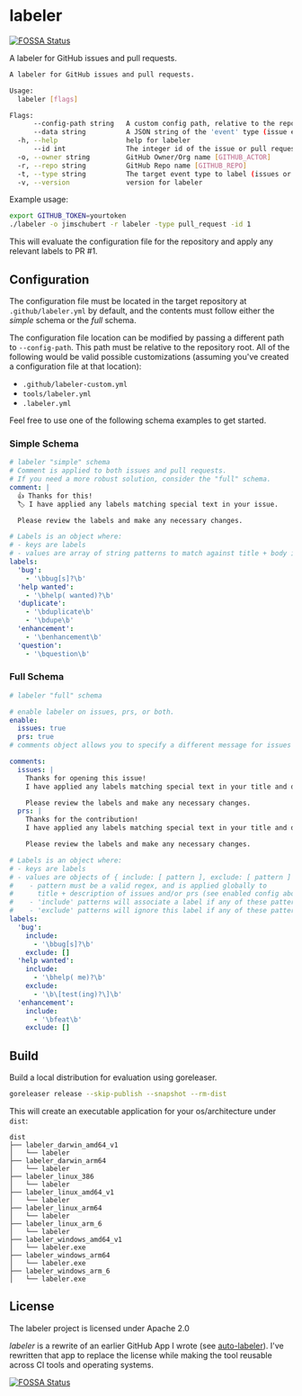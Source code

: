 # labeler
[![FOSSA Status](https://app.fossa.com/api/projects/git%2Bgithub.com%2Fjimschubert%2Flabeler.svg?type=shield)](https://app.fossa.com/projects/git%2Bgithub.com%2Fjimschubert%2Flabeler?ref=badge_shield)


A labeler for GitHub issues and pull requests.

```bash
A labeler for GitHub issues and pull requests.

Usage:
  labeler [flags]

Flags:
      --config-path string   A custom config path, relative to the repository root
      --data string          A JSON string of the 'event' type (issue event or pull request event)
  -h, --help                 help for labeler
      --id int               The integer id of the issue or pull request
  -o, --owner string         GitHub Owner/Org name [GITHUB_ACTOR]
  -r, --repo string          GitHub Repo name [GITHUB_REPO]
  -t, --type string          The target event type to label (issues or pull_request) [GITHUB_EVENT_NAME]
  -v, --version              version for labeler
```

Example usage:
```bash
export GITHUB_TOKEN=yourtoken
./labeler -o jimschubert -r labeler -type pull_request -id 1
```

This will evaluate the configuration file for the repository and apply any relevant labels to PR #1.

## Configuration

The configuration file must be located in the target repository at `.github/labeler.yml` by default, and the contents must follow either the *simple* schema or the *full* schema.

The configuration file location can be modified by passing a different path to `--config-path`. This path must be relative to the repository root. All of the following would be valid possible customizations (assuming you've created a configuration file at that location):

* `.github/labeler-custom.yml`
* `tools/labeler.yml`
* `.labeler.yml`

Feel free to use one of the following schema examples to get started. 

### Simple Schema

```yaml
# labeler "simple" schema
# Comment is applied to both issues and pull requests.
# If you need a more robust solution, consider the "full" schema.
comment: |
  👍 Thanks for this!
  🏷 I have applied any labels matching special text in your issue.

  Please review the labels and make any necessary changes.

# Labels is an object where:
# - keys are labels
# - values are array of string patterns to match against title + body in issues/prs
labels:
  'bug':
    - '\bbug[s]?\b'
  'help wanted':
    - '\bhelp( wanted)?\b'
  'duplicate':
    - '\bduplicate\b'
    - '\bdupe\b'
  'enhancement':
    - '\benhancement\b'
  'question':
    - '\bquestion\b'
```

### Full Schema

```yaml
# labeler "full" schema

# enable labeler on issues, prs, or both.
enable:
  issues: true
  prs: true
# comments object allows you to specify a different message for issues and prs

comments:
  issues: |
    Thanks for opening this issue!
    I have applied any labels matching special text in your title and description.

    Please review the labels and make any necessary changes.
  prs: |
    Thanks for the contribution!
    I have applied any labels matching special text in your title and description.

    Please review the labels and make any necessary changes.

# Labels is an object where:
# - keys are labels
# - values are objects of { include: [ pattern ], exclude: [ pattern ] }
#    - pattern must be a valid regex, and is applied globally to
#      title + description of issues and/or prs (see enabled config above)
#    - 'include' patterns will associate a label if any of these patterns match
#    - 'exclude' patterns will ignore this label if any of these patterns match
labels:
  'bug':
    include:
      - '\bbug[s]?\b'
    exclude: []
  'help wanted':
    include:
      - '\bhelp( me)?\b'
    exclude:
      - '\b\[test(ing)?\]\b'
  'enhancement':
    include:
      - '\bfeat\b'
    exclude: []

```

## Build

Build a local distribution for evaluation using goreleaser.

```bash
goreleaser release --skip-publish --snapshot --rm-dist
```

This will create an executable application for your os/architecture under `dist`:

```
dist
├── labeler_darwin_amd64_v1
│   └── labeler
├── labeler_darwin_arm64
│   └── labeler
├── labeler_linux_386
│   └── labeler
├── labeler_linux_amd64_v1
│   └── labeler
├── labeler_linux_arm64
│   └── labeler
├── labeler_linux_arm_6
│   └── labeler
├── labeler_windows_amd64_v1
│   └── labeler.exe
├── labeler_windows_arm64
│   └── labeler.exe
├── labeler_windows_arm_6
│   └── labeler.exe
```

## License

The labeler project is licensed under Apache 2.0

*labeler* is a rewrite of an earlier GitHub App I wrote (see [auto-labeler](https://github.com/jimschubert/auto-labeler)). I've rewritten that app to replace the license while making the tool reusable across CI tools and operating systems.


[![FOSSA Status](https://app.fossa.com/api/projects/git%2Bgithub.com%2Fjimschubert%2Flabeler.svg?type=large)](https://app.fossa.com/projects/git%2Bgithub.com%2Fjimschubert%2Flabeler?ref=badge_large)